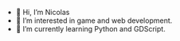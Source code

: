 - 👋 Hi, I’m Nicolas
- 👀 I’m interested in game and web development.
- 🌱 I’m currently learning Python and GDScript.
<!---
- 📫 How to reach me ...
--->

<!---
Baldoit064/Baldoit064 is a ✨ special ✨ repository because its `README.md` (this file) appears on your GitHub profile.
You can click the Preview link to take a look at your changes.
--->
